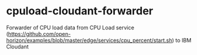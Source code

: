 # cpuload-cloudant-forwarder
Forwarder of CPU load data from CPU Load service (https://github.com/open-horizon/examples/blob/master/edge/services/cpu_percent/start.sh) to IBM Cloudant
